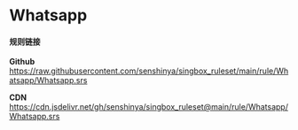 # Whatsapp

#### 规则链接

**Github**
https://raw.githubusercontent.com/senshinya/singbox_ruleset/main/rule/Whatsapp/Whatsapp.srs

**CDN**
https://cdn.jsdelivr.net/gh/senshinya/singbox_ruleset@main/rule/Whatsapp/Whatsapp.srs
